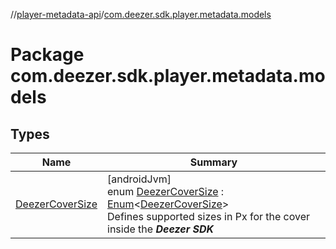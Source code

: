 //[player-metadata-api](../../index.md)/[com.deezer.sdk.player.metadata.models](index.md)

# Package com.deezer.sdk.player.metadata.models

## Types

| Name                                           | Summary                                                                                                                                                                                                                                                                                |
| ---------------------------------------------- | -------------------------------------------------------------------------------------------------------------------------------------------------------------------------------------------------------------------------------------------------------------------------------------- |
| [DeezerCoverSize](-deezer-cover-size/index.md) | [androidJvm]<br/>enum [DeezerCoverSize](-deezer-cover-size/index.md) : [Enum](https://kotlinlang.org/api/latest/jvm/stdlib/kotlin/-enum/index.html)&lt;[DeezerCoverSize](-deezer-cover-size/index.md)&gt; <br/>Defines supported sizes in Px for the cover inside the **_Deezer SDK_** |
